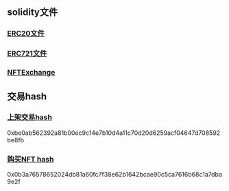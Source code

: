 
## solidity文件
### [ERC20文件](./Token.sol)

### [ERC721文件](./NFT.sol)

### [NFTExchange](./NFTExchange.sol)

## 交易hash
### [上架交易hash](https://sepolia.etherscan.io/tx/0xbe0ab562392a81b00ec9c14e7b10d4a11c70d20d6259acf04647d708592be8fb)

0xbe0ab562392a81b00ec9c14e7b10d4a11c70d20d6259acf04647d708592be8fb

### [购买NFT hash](https://sepolia.etherscan.io/tx/0x0b3a76578652024db81a60fc7f38e62b1642bcae90c5ca7616b68c1a7dba9e2f)

0x0b3a76578652024db81a60fc7f38e62b1642bcae90c5ca7616b68c1a7dba9e2f